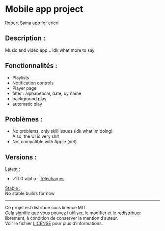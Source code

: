 # Mobile app project
Robert Sama app for cricri  

## Description :  
Music and vidéo app...
Idk what more to say.

## Fonctionnalités :  
- Playlists
- Notification controls
- Player page
- filter : alphabetical, date, by name
- background play
- automatic play

## Problèmes :  
- No problems, only skill issues (idk what im doing)  
  Also, the UI is very shit
- Not compatible with Apple (yet)

## Versions :  
<u>Latest :</u>  
- v1.1.0-alpha : [Télécharger](https://github.com/Robert-Sama/zik/releases/download/alpha-v1.0.0/alpha-v1.0.0.apk)

<u>Stable :</u>  
No stable builds for now

---

Ce projet est distribué sous licence MIT.  
Cela signifie que vous pouvez l’utiliser, le modifier et le redistribuer librement, à condition de conserver la mention d’auteur.  
Voir le fichier [LICENSE](./LICENSE) pour plus d’informations.
